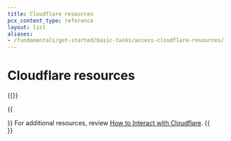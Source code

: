 ```yaml
---
title: Cloudflare resources
pcx_content_type: reference
layout: list
aliases:
- /fundamentals/get-started/basic-tasks/access-cloudflare-resources/
---
```


# Cloudflare resources

{{<render file="_cloudflare-resources.md">}}

{{<Aside type="note">}}
For additional resources, review [How to Interact with Cloudflare](/fundamentals/get-started/basic-tasks/interact-with-cloudflare/).
{{</Aside>}}